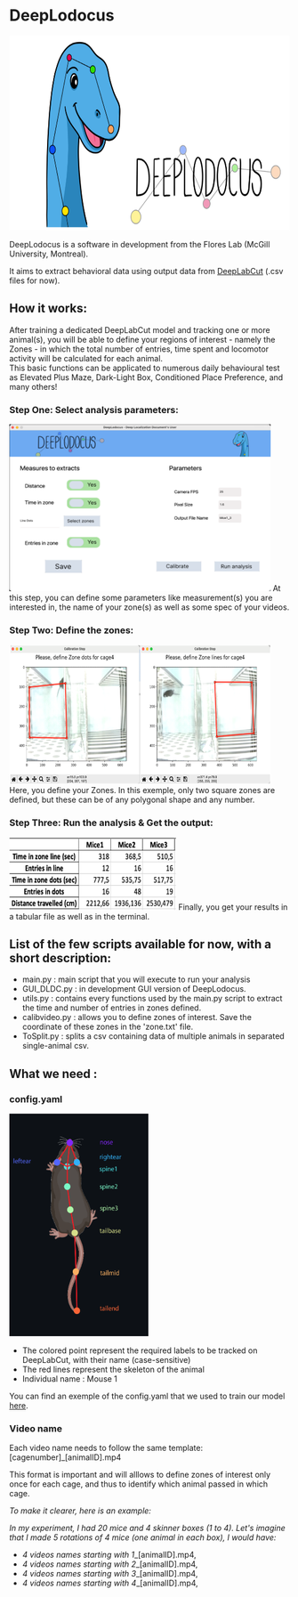 # DeepLodocus 

<img width="700" height="350" src="https://github.com/madmaxpython/DeepLodocus/blob/Master/Docs/Logos/dldc-WHITE-repository-open-graph-template.png">
 
DeepLodocus is a software in development from the Flores Lab (McGill University, Montreal).

It aims to extract behavioral data using output data from [DeepLabCut](http://www.mousemotorlab.org/deeplabcut) (.csv files for now).

## How it works:
After training a dedicated DeepLabCut model and tracking one or more animal(s), you will be able to define your regions of interest - namely the Zones - in which the total number of entries, time spent and locomotor activity will be calculated for each animal.<br/>
This basic functions can be applicated to numerous daily behavioural test as Elevated Plus Maze, Dark-Light Box, Conditioned Place Preference, and many others!

### Step One: Select analysis parameters:
<img width="470" height="300" src="https://github.com/madmaxpython/DeepLodocus/blob/Master/Docs/Images/GUI_screenshot.png">
At this step, you can define some parameters like measurement(s) you are interested in, the name of your zone(s) as well as some spec of your videos.

### Step Two: Define the zones:
<img width="470" height="250" src="https://github.com/madmaxpython/DeepLodocus/blob/Master/Docs/Images/AreaSelection_screenshot.png">
Here, you define your Zones. In this exemple, only two square zones are defined, but these can be of any polygonal shape and any number.

### Step Three: Run the analysis & Get the output:
<img width="300" height="130" src="https://github.com/madmaxpython/DeepLodocus/blob/Master/Docs/Images/Output_screenshot.png">
Finally, you get your results in a tabular file as well as in the terminal.

## List of the few scripts available for now, with a short description:
- main.py : main script that you will execute to run your analysis
- GUI_DLDC.py : in development GUI version of DeepLodocus.
- utils.py : contains every functions used by the main.py script to extract the time and number of entries in zones defined.
- calibvideo.py : allows you to define zones of interest. Save the coordinate of these zones in the 'zone.txt' file.
- ToSplit.py : splits a csv containing data of multiple animals in separated single-animal csv.


## What we need : 
### config.yaml

<img width="250" height="400" src="https://github.com/madmaxpython/DeepLodocus/blob/Master/Docs/Images/LabelRequirements.png">

- The colored point represent the required labels to be tracked on DeepLabCut, with their name (case-sensitive)<br/>
- The red lines represent the skeleton of the animal<br/>
- Individual name : Mouse 1<br/>

You can find an exemple of the config.yaml that we used to train our model [here](https://github.com/madmaxpython/DeepLodocus/blob/Master/Docs/config.yaml).

### Video name
Each video name needs to follow the same template: [cagenumber]_[animalID].mp4

This format is important and will alllows to define zones of interest only once for each cage, and thus to identify which animal passed in which cage.

_To make it clearer, here is an example:_

_In my experiment, I had 20 mice and 4 skinner boxes (1 to 4). Let's imagine that I made 5 rotations of 4 mice (one animal in each box), I would have:_
- _4 videos names starting with 1__[animalID].mp4,
- _4 videos names starting with 2__[animalID].mp4,
- _4 videos names starting with 3__[animalID].mp4,
- _4 videos names starting with 4__[animalID].mp4,


